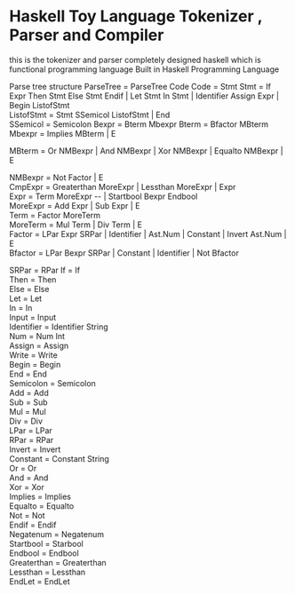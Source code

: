 # Haskell Toy Language Tokenizer , Parser and Compiler
 this is the tokenizer and parser completely designed haskell which is functional programming language
 Built in Haskell Programming Language
 
Parse tree structure
ParseTree = ParseTree Code
 Code   =     Stmt
 Stmt   =     If Expr Then Stmt Else Stmt Endif
            |     Let Stmt In Stmt 
            |     Identifier Assign Expr
            |     Begin ListofStmt  <br />
 ListofStmt =   Stmt SSemicol ListofStmt
            |     End  <br />
 SSemicol =   Semicolon
 Bexpr   =   Bterm Mbexpr
 Bterm  =   Bfactor MBterm
 Mbexpr =   Implies MBterm
            | E <br />
    
 MBterm  =    Or NMBexpr
            |     And NMBexpr
            |     Xor NMBexpr
            |     Equalto NMBexpr
            | E     <br />

 NMBexpr =    Not Factor
            |  E    <br />
 CmpExpr =    Greaterthan MoreExpr
            |     Lessthan MoreExpr
            |    Expr  <br />
 Expr    =    Term MoreExpr
        --  |     Startbool Bexpr Endbool  <br />
 MoreExpr =   Add Expr
            |     Sub Expr
            |   E  <br />
 Term =       Factor MoreTerm  <br />
 MoreTerm =   Mul Term
            |     Div Term
            |    E  <br />
 Factor =     LPar Expr SRPar
            |     Identifier
            |     Ast.Num
            |     Constant
            |     Invert Ast.Num
            |   E  <br />
 Bfactor =   LPar Bexpr SRPar
            |   Constant
            |   Identifier
            |   Not Bfactor   <br />

 SRPar  =     RPar
 If = If                                                <br />
 Then = Then             <br />
 Else = Else             <br />
 Let = Let             <br />
 In = In             <br />
 Input = Input             <br />
 Identifier = Identifier String             <br />
 Num = Num Int             <br />
 Assign = Assign             <br />
 Write = Write             <br />
 Begin = Begin             <br />
 End = End             <br />
 Semicolon = Semicolon             <br />
 Add = Add             <br />
 Sub = Sub             <br />
 Mul = Mul             <br />
 Div = Div             <br />
 LPar = LPar             <br />
 RPar = RPar             <br />
 Invert = Invert             <br />
 Constant = Constant String             <br />
 Or = Or             <br />
 And = And             <br />
 Xor = Xor             <br />
 Implies = Implies             <br />
 Equalto = Equalto             <br />
 Not = Not             <br />
 Endif = Endif             <br />
 Negatenum = Negatenum             <br />
 Startbool = Starbool             <br />
 Endbool = Endbool             <br />
 Greaterthan = Greaterthan             <br />
 Lessthan = Lessthan             <br />
 EndLet = EndLet             <br />
